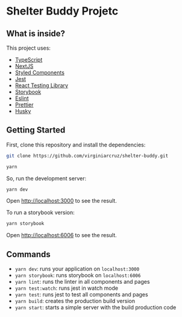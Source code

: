 
# Shelter Buddy Projetc

## What is inside?

This project uses:

- [TypeScript](https://www.typescriptlang.org/)
- [NextJS](https://nextjs.org/)
- [Styled Components](https://styled-components.com/)
- [Jest](https://jestjs.io/)
- [React Testing Library](https://testing-library.com/docs/react-testing-library/intro)
- [Storybook](https://storybook.js.org/)
- [Eslint](https://eslint.org/)
- [Prettier](https://prettier.io/)
- [Husky](https://github.com/typicode/husky)


## Getting Started

First, clone this repository and install the dependencies:

```bash
git clone https://github.com/virginiarcruz/shelter-buddy.git

yarn
```
So, run the development server:

```bash
yarn dev
```

Open [http://localhost:3000](http://localhost:3000) to see the result.

To run a storybook version:

```bash
yarn storybook
```

Open [http://localhost:6006](http://localhost:6006) to see the result.


## Commands

- `yarn dev`: runs your application on `localhost:3000`
- `yarn storybook`: runs storybook on `localhost:6006`
- `yarn lint`: runs the linter in all components and pages
- `yarn test:watch`: runs jest in watch mode
- `yarn test`: runs jest to test all components and pages
- `yarn build`: creates the production build version
- `yarn start`: starts a simple server with the build production code
